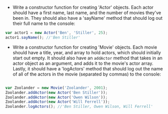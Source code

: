 


- Write a constructor function for creating 'Actor' objects. Each actor should have a first name, last name, and the number of movies they've been in. They should also have a  'sayName' method that should log out their full name to the console:
```js
var actor1 = new Actor('Ben', 'Stiller', 25);
actor1.sayName(); //'Ben Stiller'
```

- Write a constructor function for creating 'Movie' objects. Each movie should have a title, year, and array to hold actors, which should initially start out empty. It should also have an `addActor` method that takes in an actor object as an argument, and adds it to the movie's actor array. Lastly, it should have a 'logActors' method that should log out the name of all of the actors in the movie (separated by commas) to the console:

```js

var Zoolander = new Movie('Zoolander', 2001);
Zoolander.addActor(new Actor('Ben Stiller'));
Zoolander.addActor(new Actor('Owen Wilson'));
Zoolander.addActor(new Actor('Will Ferrell'));
Zoolander.logActors(); //'Ben Stiller, Owen Wilson, Will Ferrell'
```
